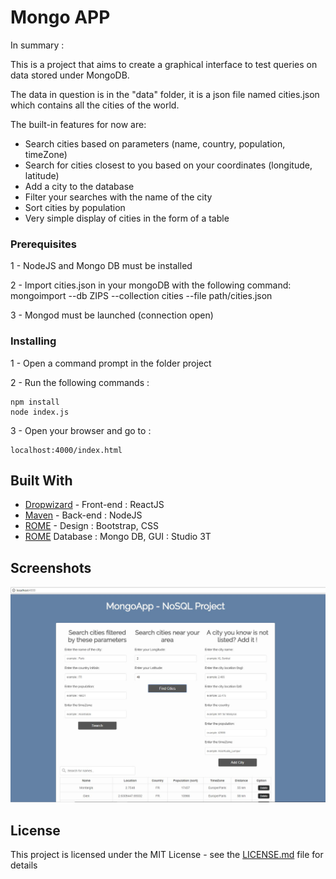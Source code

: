 # Mongo APP

In summary :

This is a project that aims to create a graphical interface to test queries on data stored under MongoDB.

The data in question is in the "data" folder, it is a json file named cities.json which contains all the cities of the world.

The built-in features for now are:

- Search cities based on parameters (name, country, population, timeZone)
- Search for cities closest to you based on your coordinates (longitude, latitude)
- Add a city to the database
- Filter your searches with the name of the city
- Sort cities by population
- Very simple display of cities in the form of a table


### Prerequisites

1 - NodeJS and Mongo DB must be installed

2 - Import cities.json in your mongoDB with the following command:
    mongoimport --db ZIPS --collection cities --file path/cities.json

3 - Mongod must be launched (connection open)

### Installing

1 - Open a command prompt in the folder project

2 - Run the following commands :
```
npm install
node index.js
```
3 - Open your browser and go to : 
```
localhost:4000/index.html
```


## Built With

* [Dropwizard](https://reactjs.org/) - Front-end : ReactJS
* [Maven](https://nodejs.org/) - Back-end : NodeJS
* [ROME](https://getbootstrap.com/) - Design : Bootstrap, CSS 
* [ROME](https://www.mongodb.com) Database : Mongo DB, GUI : Studio 3T


## Screenshots

![screenshot1](https://raw.githubusercontent.com/MiguelRamosF/AppMongo/master/img/Capture06.JPG)


## License

This project is licensed under the MIT License - see the [LICENSE.md](LICENSE.md) file for details